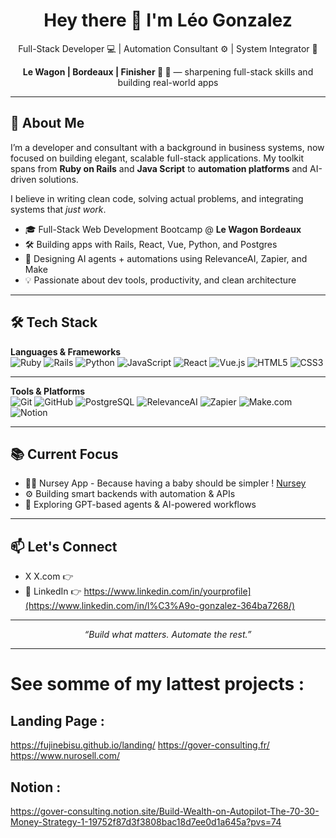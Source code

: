 <h1 align="center">Hey there 👋 I'm Léo Gonzalez</h1>
<p align="center">
  Full-Stack Developer 💻 | Automation Consultant ⚙️ | System Integrator 🧩  
</p>
<p align="center">
  <strong>Le Wagon | Bordeaux | Finisher 🏁 </strong> 🚀 — sharpening full-stack skills and building real-world apps
</p>

---

##  🔎 About Me

I’m a developer and consultant with a background in business systems, now focused on building elegant, scalable full-stack applications. My toolkit spans from **Ruby on Rails** and **Java Script** to **automation platforms** and AI-driven solutions.

I believe in writing clean code, solving actual problems, and integrating systems that *just work*.

- 🎓 Full-Stack Web Development Bootcamp @ **Le Wagon Bordeaux**
- 🛠 Building apps with Rails, React, Vue, Python, and Postgres
- 🤖 Designing AI agents + automations using RelevanceAI, Zapier, and Make
- 💡 Passionate about dev tools, productivity, and clean architecture

---

## 🛠 Tech Stack

**Languages & Frameworks**  
![Ruby](https://img.shields.io/badge/-Ruby-CC342D?logo=ruby&logoColor=white)
![Rails](https://img.shields.io/badge/-Ruby_on_Rails-CC0000?logo=rubyonrails&logoColor=white)
![Python](https://img.shields.io/badge/-Python-3776AB?logo=python&logoColor=white)
![JavaScript](https://img.shields.io/badge/-JavaScript-F7DF1E?logo=javascript&logoColor=000)
![React](https://img.shields.io/badge/-React-61DAFB?logo=react&logoColor=000)
![Vue.js](https://img.shields.io/badge/-Vue.js-4FC08D?logo=vue.js&logoColor=white)
![HTML5](https://img.shields.io/badge/-HTML5-E34F26?logo=html5&logoColor=white)
![CSS3](https://img.shields.io/badge/-CSS3-1572B6?logo=css3&logoColor=white)

---

**Tools & Platforms**  
![Git](https://img.shields.io/badge/-Git-F05032?logo=git&logoColor=white)
![GitHub](https://img.shields.io/badge/-GitHub-181717?logo=github&logoColor=white)
![PostgreSQL](https://img.shields.io/badge/-PostgreSQL-336791?logo=postgresql&logoColor=white)
![RelevanceAI](https://img.shields.io/badge/-RelevanceAI-blueviolet)
![Zapier](https://img.shields.io/badge/-Zapier-FE4C1C?logo=zapier&logoColor=white)
![Make.com](https://img.shields.io/badge/-Make-1DA1F2?logo=make&logoColor=white)
![Notion](https://img.shields.io/badge/-Notion-000000?logo=notion&logoColor=white)

---

## 📚 Current Focus
- 👩‍🍼 Nursey App - Because having a baby should be simpler ! [Nursey](https://nursey.site)
- ⚙️ Building smart backends with automation & APIs
- 🧠 Exploring GPT-based agents & AI-powered workflows

---

## 📫 Let's Connect
- X X.com 👉 
- 💼 LinkedIn 👉 https://www.linkedin.com/in/yourprofile](https://www.linkedin.com/in/l%C3%A9o-gonzalez-364ba7268/)
---

<p align="center">
  <i>“Build what matters. Automate the rest.”</i>
</p>

---
# See somme of my lattest projects :
## Landing Page :
https://fujinebisu.github.io/landing/
https://gover-consulting.fr/
https://www.nurosell.com/

## Notion :
https://gover-consulting.notion.site/Build-Wealth-on-Autopilot-The-70-30-Money-Strategy-1-19752f87d3f3808bac18d7ee0d1a645a?pvs=74
